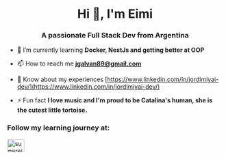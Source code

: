 <h1 align="center">Hi 👋, I'm Eimi</h1>
<h3 align="center">A passionate Full Stack Dev from Argentina</h3>

- 🌱 I’m currently learning **Docker, NestJs and getting better at OOP**

- 📫 How to reach me **jgalvan89@gmail.com**

- 📄 Know about my experiences [https://www.linkedin.com/in/jordimiyai-dev/](https://www.linkedin.com/in/jordimiyai-dev/)

- ⚡ Fun fact **I love music and I'm proud to be Catalina's human, she is the cutest little tortoise.**

<h3 align="left">Follow my learning journey at:</h3>
<p align="left">
<a href="https://twitter.com/supereimi" target="blank"><img align="center" src="https://raw.githubusercontent.com/rahuldkjain/github-profile-readme-generator/master/src/images/icons/Social/twitter.svg" alt="supereimi" height="30" width="40" /></a>
</p>

